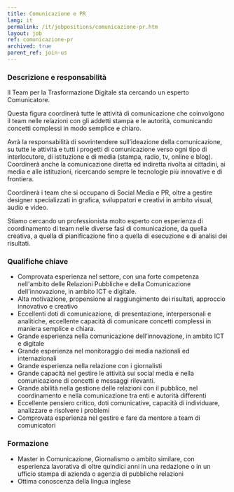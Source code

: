 ```yaml
---
title: Comunicazione e PR
lang: it
permalink: /it/jobpositions/comunicazione-pr.htm
layout: job
ref: comunicazione-pr
archived: true
parent_ref: join-us
---
```


### Descrizione e responsabilità
Il Team per la Trasformazione Digitale sta cercando un esperto Comunicatore.

Questa figura coordinerà tutte le attività di comunicazione che coinvolgono il team nelle relazioni con gli addetti stampa e le autorità, comunicando concetti complessi in modo semplice e chiaro.

Avrà la responsabilità di sovrintendere sull’ideazione della comunicazione, su tutte le attività e tutti i progetti di comunicazione verso ogni tipo di interlocutore, di istituzione e di media (stampa, radio, tv, online e blog). Coordinerà anche la comunicazione diretta ed indiretta rivolta ai cittadini, ai media e alle istituzioni, ricercando sempre le tecnologie più innovative e di frontiera.

Coordinerà i team che si occupano di Social Media e PR, oltre a gestire designer specializzati in grafica, sviluppatori e creativi in ambito visual, audio e video.

Stiamo cercando un professionista molto esperto con esperienza di coordinamento di team nelle diverse fasi di comunicazione, da quella creativa, a quella di pianificazione fino a quella di esecuzione e di analisi dei risultati.

### Qualifiche chiave
- Comprovata esperienza nel settore, con una forte competenza nell'ambito delle Relazioni Pubbliche e della Comunicazione dell'innovazione, in ambito ICT e digitale.
- Alta motivazione, propensione al raggiungimento dei risultati, approccio innovativo e creativo
- Eccellenti doti di comunicazione, di presentazione, interpersonali e analitiche, eccellente capacità di comunicare concetti complessi in maniera semplice e chiara.
- Grande esperienza nella comunicazione dell’innovazione, in ambito ICT e digitale
- Grande esperienza nel monitoraggio dei media nazionali ed internazionali
- Grande esperienza nella relazione con i giornalisti
- Grande capacità nel gestire le attività sui social media e nella comunicazione di concetti e messaggi rilevanti.
- Grande abilità nella gestione delle relazioni con il pubblico, nel coordinamento e nella comunicazione tra enti e autorità differenti
- Eccellente pensiero critico, doti comunicative, capacità di individuare, analizzare e risolvere i problemi
- Comprovata esperienza nel gestire e fare da mentore a team di comunicatori 

### Formazione
- Master in Comunicazione, Giornalismo o ambito similare, con esperienza lavorativa di oltre quindici anni in una redazione o in un ufficio stampa di azienda o agenzia di pubbliche relazioni
- Ottima conoscenza della lingua inglese
